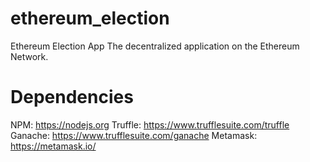 # ethereum_election
Ethereum Election App
The decentralized application on the Ethereum Network.

# Dependencies 
NPM: https://nodejs.org
Truffle: https://www.trufflesuite.com/truffle
Ganache: https://www.trufflesuite.com/ganache
Metamask: https://metamask.io/
